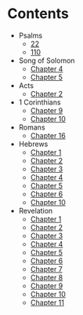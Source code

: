 # Contents

* Psalms
  - [22](Psalms/022.md)
  - [110](Psalms/110.md)
* Song of Solomon
  - [Chapter 4][sng04]
  - [Chapter 5][sng05]
* Acts
  - [Chapter 2][act02]
* 1 Corinthians
  - [Chapter  9][1co09]
  - [Chapter 10][1co10]
* Romans
  - [Chapter 16][rom16]
* Hebrews
  - [Chapter  1][heb01]
  - [Chapter  2][heb02]
  - [Chapter  3][heb03]
  - [Chapter  4][heb04]
  - [Chapter  5][heb05]
  - [Chapter  6][heb06]
  - [Chapter 10][heb10]
* Revelation
  - [Chapter  1][rev01]
  - [Chapter  2][rev02]
  - [Chapter  3][rev03]
  - [Chapter  4][rev04]
  - [Chapter  5][rev05]
  - [Chapter  6][rev06]
  - [Chapter  7][rev07]
  - [Chapter  8][rev08]
  - [Chapter  9][rev09]
  - [Chapter 10][rev10]
  - [Chapter 11][rev11]



[gen01]: Genesis/01.md "Genesis Chapter 1"
[gen02]: Genesis/02.md "Genesis Chapter 2"
[gen03]: Genesis/03.md "Genesis Chapter 3"
[gen04]: Genesis/04.md "Genesis Chapter 4"
[gen05]: Genesis/05.md "Genesis Chapter 5"
[gen06]: Genesis/06.md "Genesis Chapter 6"
[gen07]: Genesis/07.md "Genesis Chapter 7"
[gen08]: Genesis/08.md "Genesis Chapter 8"
[gen09]: Genesis/09.md "Genesis Chapter 9"
[gen10]: Genesis/10.md "Genesis Chapter 10"
[gen11]: Genesis/11.md "Genesis Chapter 11"
[gen12]: Genesis/12.md "Genesis Chapter 12"
[gen13]: Genesis/13.md "Genesis Chapter 13"
[gen14]: Genesis/14.md "Genesis Chapter 14"
[gen15]: Genesis/15.md "Genesis Chapter 15"
[gen16]: Genesis/16.md "Genesis Chapter 16"
[gen17]: Genesis/17.md "Genesis Chapter 17"
[gen18]: Genesis/18.md "Genesis Chapter 18"
[gen19]: Genesis/19.md "Genesis Chapter 19"
[gen20]: Genesis/20.md "Genesis Chapter 20"
[gen21]: Genesis/21.md "Genesis Chapter 21"
[gen22]: Genesis/22.md "Genesis Chapter 22"
[gen23]: Genesis/23.md "Genesis Chapter 23"
[gen24]: Genesis/24.md "Genesis Chapter 24"
[gen25]: Genesis/25.md "Genesis Chapter 25"
[gen26]: Genesis/26.md "Genesis Chapter 26"
[gen27]: Genesis/27.md "Genesis Chapter 27"
[gen28]: Genesis/28.md "Genesis Chapter 28"
[gen29]: Genesis/29.md "Genesis Chapter 29"
[gen30]: Genesis/30.md "Genesis Chapter 30"
[gen31]: Genesis/31.md "Genesis Chapter 31"
[gen32]: Genesis/32.md "Genesis Chapter 32"
[gen33]: Genesis/33.md "Genesis Chapter 33"
[gen34]: Genesis/34.md "Genesis Chapter 34"
[gen35]: Genesis/35.md "Genesis Chapter 35"
[gen36]: Genesis/36.md "Genesis Chapter 36"
[gen37]: Genesis/37.md "Genesis Chapter 37"
[gen38]: Genesis/38.md "Genesis Chapter 38"
[gen39]: Genesis/39.md "Genesis Chapter 39"
[gen40]: Genesis/40.md "Genesis Chapter 40"
[gen41]: Genesis/41.md "Genesis Chapter 41"
[gen42]: Genesis/42.md "Genesis Chapter 42"
[gen43]: Genesis/43.md "Genesis Chapter 43"
[gen44]: Genesis/44.md "Genesis Chapter 44"
[gen45]: Genesis/45.md "Genesis Chapter 45"
[gen46]: Genesis/46.md "Genesis Chapter 46"
[gen47]: Genesis/47.md "Genesis Chapter 47"
[gen48]: Genesis/48.md "Genesis Chapter 48"
[gen49]: Genesis/49.md "Genesis Chapter 49"
[gen50]: Genesis/50.md "Genesis Chapter 50"

[exo01]: Exodus/01.md "Exodus Chapter 1"
[exo02]: Exodus/02.md "Exodus Chapter 2"
[exo03]: Exodus/03.md "Exodus Chapter 3"
[exo04]: Exodus/04.md "Exodus Chapter 4"
[exo05]: Exodus/05.md "Exodus Chapter 5"
[exo06]: Exodus/06.md "Exodus Chapter 6"
[exo07]: Exodus/07.md "Exodus Chapter 7"
[exo08]: Exodus/08.md "Exodus Chapter 8"
[exo09]: Exodus/09.md "Exodus Chapter 9"
[exo10]: Exodus/10.md "Exodus Chapter 10"
[exo11]: Exodus/11.md "Exodus Chapter 11"
[exo12]: Exodus/12.md "Exodus Chapter 12"
[exo13]: Exodus/13.md "Exodus Chapter 13"
[exo14]: Exodus/14.md "Exodus Chapter 14"
[exo15]: Exodus/15.md "Exodus Chapter 15"
[exo16]: Exodus/16.md "Exodus Chapter 16"
[exo17]: Exodus/17.md "Exodus Chapter 17"
[exo18]: Exodus/18.md "Exodus Chapter 18"
[exo19]: Exodus/19.md "Exodus Chapter 19"
[exo20]: Exodus/20.md "Exodus Chapter 20"
[exo21]: Exodus/21.md "Exodus Chapter 21"
[exo22]: Exodus/22.md "Exodus Chapter 22"
[exo23]: Exodus/23.md "Exodus Chapter 23"
[exo24]: Exodus/24.md "Exodus Chapter 24"
[exo25]: Exodus/25.md "Exodus Chapter 25"
[exo26]: Exodus/26.md "Exodus Chapter 26"
[exo27]: Exodus/27.md "Exodus Chapter 27"
[exo28]: Exodus/28.md "Exodus Chapter 28"
[exo29]: Exodus/29.md "Exodus Chapter 29"
[exo30]: Exodus/30.md "Exodus Chapter 30"
[exo31]: Exodus/31.md "Exodus Chapter 31"
[exo32]: Exodus/32.md "Exodus Chapter 32"
[exo33]: Exodus/33.md "Exodus Chapter 33"
[exo34]: Exodus/34.md "Exodus Chapter 34"
[exo35]: Exodus/35.md "Exodus Chapter 35"
[exo36]: Exodus/36.md "Exodus Chapter 36"
[exo37]: Exodus/37.md "Exodus Chapter 37"
[exo38]: Exodus/38.md "Exodus Chapter 38"
[exo39]: Exodus/39.md "Exodus Chapter 39"
[exo40]: Exodus/40.md "Exodus Chapter 40"

[lev01]: Leviticus/01.md "Leviticus Chapter 1"
[lev02]: Leviticus/02.md "Leviticus Chapter 2"
[lev03]: Leviticus/03.md "Leviticus Chapter 3"
[lev04]: Leviticus/04.md "Leviticus Chapter 4"
[lev05]: Leviticus/05.md "Leviticus Chapter 5"
[lev06]: Leviticus/06.md "Leviticus Chapter 6"
[lev07]: Leviticus/07.md "Leviticus Chapter 7"
[lev08]: Leviticus/08.md "Leviticus Chapter 8"
[lev09]: Leviticus/09.md "Leviticus Chapter 9"
[lev10]: Leviticus/10.md "Leviticus Chapter 10"
[lev11]: Leviticus/11.md "Leviticus Chapter 11"
[lev12]: Leviticus/12.md "Leviticus Chapter 12"
[lev13]: Leviticus/13.md "Leviticus Chapter 13"
[lev14]: Leviticus/14.md "Leviticus Chapter 14"
[lev15]: Leviticus/15.md "Leviticus Chapter 15"
[lev16]: Leviticus/16.md "Leviticus Chapter 16"
[lev17]: Leviticus/17.md "Leviticus Chapter 17"
[lev18]: Leviticus/18.md "Leviticus Chapter 18"
[lev19]: Leviticus/19.md "Leviticus Chapter 19"
[lev20]: Leviticus/20.md "Leviticus Chapter 20"
[lev21]: Leviticus/21.md "Leviticus Chapter 21"
[lev22]: Leviticus/22.md "Leviticus Chapter 22"
[lev23]: Leviticus/23.md "Leviticus Chapter 23"
[lev24]: Leviticus/24.md "Leviticus Chapter 24"
[lev25]: Leviticus/25.md "Leviticus Chapter 25"
[lev26]: Leviticus/26.md "Leviticus Chapter 26"
[lev27]: Leviticus/27.md "Leviticus Chapter 27"

[num01]: Numbers/01.md "Numbers Chapter 1"
[num02]: Numbers/02.md "Numbers Chapter 2"
[num03]: Numbers/03.md "Numbers Chapter 3"
[num04]: Numbers/04.md "Numbers Chapter 4"
[num05]: Numbers/05.md "Numbers Chapter 5"
[num06]: Numbers/06.md "Numbers Chapter 6"
[num07]: Numbers/07.md "Numbers Chapter 7"
[num08]: Numbers/08.md "Numbers Chapter 8"
[num09]: Numbers/09.md "Numbers Chapter 9"
[num10]: Numbers/10.md "Numbers Chapter 10"
[num11]: Numbers/11.md "Numbers Chapter 11"
[num12]: Numbers/12.md "Numbers Chapter 12"
[num13]: Numbers/13.md "Numbers Chapter 13"
[num14]: Numbers/14.md "Numbers Chapter 14"
[num15]: Numbers/15.md "Numbers Chapter 15"
[num16]: Numbers/16.md "Numbers Chapter 16"
[num17]: Numbers/17.md "Numbers Chapter 17"
[num18]: Numbers/18.md "Numbers Chapter 18"
[num19]: Numbers/19.md "Numbers Chapter 19"
[num20]: Numbers/20.md "Numbers Chapter 20"
[num21]: Numbers/21.md "Numbers Chapter 21"
[num22]: Numbers/22.md "Numbers Chapter 22"
[num23]: Numbers/23.md "Numbers Chapter 23"
[num24]: Numbers/24.md "Numbers Chapter 24"
[num25]: Numbers/25.md "Numbers Chapter 25"
[num26]: Numbers/26.md "Numbers Chapter 26"
[num27]: Numbers/27.md "Numbers Chapter 27"
[num28]: Numbers/28.md "Numbers Chapter 28"
[num29]: Numbers/29.md "Numbers Chapter 29"
[num30]: Numbers/30.md "Numbers Chapter 30"
[num31]: Numbers/31.md "Numbers Chapter 31"
[num32]: Numbers/32.md "Numbers Chapter 32"
[num33]: Numbers/33.md "Numbers Chapter 33"
[num34]: Numbers/34.md "Numbers Chapter 34"
[num35]: Numbers/35.md "Numbers Chapter 35"
[num36]: Numbers/36.md "Numbers Chapter 36"

[deu01]: Deuteronomy/01.md "Deuteronomy Chapter 1"
[deu02]: Deuteronomy/02.md "Deuteronomy Chapter 2"
[deu03]: Deuteronomy/03.md "Deuteronomy Chapter 3"
[deu04]: Deuteronomy/04.md "Deuteronomy Chapter 4"
[deu05]: Deuteronomy/05.md "Deuteronomy Chapter 5"
[deu06]: Deuteronomy/06.md "Deuteronomy Chapter 6"
[deu07]: Deuteronomy/07.md "Deuteronomy Chapter 7"
[deu08]: Deuteronomy/08.md "Deuteronomy Chapter 8"
[deu09]: Deuteronomy/09.md "Deuteronomy Chapter 9"
[deu10]: Deuteronomy/10.md "Deuteronomy Chapter 10"
[deu11]: Deuteronomy/11.md "Deuteronomy Chapter 11"
[deu12]: Deuteronomy/12.md "Deuteronomy Chapter 12"
[deu13]: Deuteronomy/13.md "Deuteronomy Chapter 13"
[deu14]: Deuteronomy/14.md "Deuteronomy Chapter 14"
[deu15]: Deuteronomy/15.md "Deuteronomy Chapter 15"
[deu16]: Deuteronomy/16.md "Deuteronomy Chapter 16"
[deu17]: Deuteronomy/17.md "Deuteronomy Chapter 17"
[deu18]: Deuteronomy/18.md "Deuteronomy Chapter 18"
[deu19]: Deuteronomy/19.md "Deuteronomy Chapter 19"
[deu20]: Deuteronomy/20.md "Deuteronomy Chapter 20"
[deu21]: Deuteronomy/21.md "Deuteronomy Chapter 21"
[deu22]: Deuteronomy/22.md "Deuteronomy Chapter 22"
[deu23]: Deuteronomy/23.md "Deuteronomy Chapter 23"
[deu24]: Deuteronomy/24.md "Deuteronomy Chapter 24"
[deu25]: Deuteronomy/25.md "Deuteronomy Chapter 25"
[deu26]: Deuteronomy/26.md "Deuteronomy Chapter 26"
[deu27]: Deuteronomy/27.md "Deuteronomy Chapter 27"
[deu28]: Deuteronomy/28.md "Deuteronomy Chapter 28"
[deu29]: Deuteronomy/29.md "Deuteronomy Chapter 29"
[deu30]: Deuteronomy/30.md "Deuteronomy Chapter 30"
[deu31]: Deuteronomy/31.md "Deuteronomy Chapter 31"
[deu32]: Deuteronomy/32.md "Deuteronomy Chapter 32"
[deu33]: Deuteronomy/33.md "Deuteronomy Chapter 33"
[deu34]: Deuteronomy/34.md "Deuteronomy Chapter 34"

[jos01]: Joshua/01.md "Joshua Chapter 1"
[jos02]: Joshua/02.md "Joshua Chapter 2"
[jos03]: Joshua/03.md "Joshua Chapter 3"
[jos04]: Joshua/04.md "Joshua Chapter 4"
[jos05]: Joshua/05.md "Joshua Chapter 5"
[jos06]: Joshua/06.md "Joshua Chapter 6"
[jos07]: Joshua/07.md "Joshua Chapter 7"
[jos08]: Joshua/08.md "Joshua Chapter 8"
[jos09]: Joshua/09.md "Joshua Chapter 9"
[jos10]: Joshua/10.md "Joshua Chapter 10"
[jos11]: Joshua/11.md "Joshua Chapter 11"
[jos12]: Joshua/12.md "Joshua Chapter 12"
[jos13]: Joshua/13.md "Joshua Chapter 13"
[jos14]: Joshua/14.md "Joshua Chapter 14"
[jos15]: Joshua/15.md "Joshua Chapter 15"
[jos16]: Joshua/16.md "Joshua Chapter 16"
[jos17]: Joshua/17.md "Joshua Chapter 17"
[jos18]: Joshua/18.md "Joshua Chapter 18"
[jos19]: Joshua/19.md "Joshua Chapter 19"
[jos20]: Joshua/20.md "Joshua Chapter 20"
[jos21]: Joshua/21.md "Joshua Chapter 21"
[jos22]: Joshua/22.md "Joshua Chapter 22"
[jos23]: Joshua/23.md "Joshua Chapter 23"
[jos24]: Joshua/24.md "Joshua Chapter 24"

[jdg01]: Judges/01.md "Judges Chapter 1"
[jdg02]: Judges/02.md "Judges Chapter 2"
[jdg03]: Judges/03.md "Judges Chapter 3"
[jdg04]: Judges/04.md "Judges Chapter 4"
[jdg05]: Judges/05.md "Judges Chapter 5"
[jdg06]: Judges/06.md "Judges Chapter 6"
[jdg07]: Judges/07.md "Judges Chapter 7"
[jdg08]: Judges/08.md "Judges Chapter 8"
[jdg09]: Judges/09.md "Judges Chapter 9"
[jdg10]: Judges/10.md "Judges Chapter 10"
[jdg11]: Judges/11.md "Judges Chapter 11"
[jdg12]: Judges/12.md "Judges Chapter 12"
[jdg13]: Judges/13.md "Judges Chapter 13"
[jdg14]: Judges/14.md "Judges Chapter 14"
[jdg15]: Judges/15.md "Judges Chapter 15"
[jdg16]: Judges/16.md "Judges Chapter 16"
[jdg17]: Judges/17.md "Judges Chapter 17"
[jdg18]: Judges/18.md "Judges Chapter 18"
[jdg19]: Judges/19.md "Judges Chapter 19"
[jdg20]: Judges/20.md "Judges Chapter 20"
[jdg21]: Judges/21.md "Judges Chapter 21"

[rth01]: Ruth/01.md "Ruth Chapter 1"
[rth02]: Ruth/02.md "Ruth Chapter 2"
[rth03]: Ruth/03.md "Ruth Chapter 3"
[rth04]: Ruth/04.md "Ruth Chapter 4"

[1sa01]: 1_Samuel/01.md "1 Samuel Chapter 1"
[1sa02]: 1_Samuel/02.md "1 Samuel Chapter 2"
[1sa03]: 1_Samuel/03.md "1 Samuel Chapter 3"
[1sa04]: 1_Samuel/04.md "1 Samuel Chapter 4"
[1sa05]: 1_Samuel/05.md "1 Samuel Chapter 5"
[1sa06]: 1_Samuel/06.md "1 Samuel Chapter 6"
[1sa07]: 1_Samuel/07.md "1 Samuel Chapter 7"
[1sa08]: 1_Samuel/08.md "1 Samuel Chapter 8"
[1sa09]: 1_Samuel/09.md "1 Samuel Chapter 9"
[1sa10]: 1_Samuel/10.md "1 Samuel Chapter 10"
[1sa11]: 1_Samuel/11.md "1 Samuel Chapter 11"
[1sa12]: 1_Samuel/12.md "1 Samuel Chapter 12"
[1sa13]: 1_Samuel/13.md "1 Samuel Chapter 13"
[1sa14]: 1_Samuel/14.md "1 Samuel Chapter 14"
[1sa15]: 1_Samuel/15.md "1 Samuel Chapter 15"
[1sa16]: 1_Samuel/16.md "1 Samuel Chapter 16"
[1sa17]: 1_Samuel/17.md "1 Samuel Chapter 17"
[1sa18]: 1_Samuel/18.md "1 Samuel Chapter 18"
[1sa19]: 1_Samuel/19.md "1 Samuel Chapter 19"
[1sa20]: 1_Samuel/20.md "1 Samuel Chapter 20"
[1sa21]: 1_Samuel/21.md "1 Samuel Chapter 21"
[1sa22]: 1_Samuel/22.md "1 Samuel Chapter 22"
[1sa23]: 1_Samuel/23.md "1 Samuel Chapter 23"
[1sa24]: 1_Samuel/24.md "1 Samuel Chapter 24"
[1sa25]: 1_Samuel/25.md "1 Samuel Chapter 25"
[1sa26]: 1_Samuel/26.md "1 Samuel Chapter 26"
[1sa27]: 1_Samuel/27.md "1 Samuel Chapter 27"
[1sa28]: 1_Samuel/28.md "1 Samuel Chapter 28"
[1sa29]: 1_Samuel/29.md "1 Samuel Chapter 29"
[1sa30]: 1_Samuel/30.md "1 Samuel Chapter 30"
[1sa31]: 1_Samuel/31.md "1 Samuel Chapter 31"

[2sa01]: 2_Samuel/01.md "2 Samuel Chapter 1"
[2sa02]: 2_Samuel/02.md "2 Samuel Chapter 2"
[2sa03]: 2_Samuel/03.md "2 Samuel Chapter 3"
[2sa04]: 2_Samuel/04.md "2 Samuel Chapter 4"
[2sa05]: 2_Samuel/05.md "2 Samuel Chapter 5"
[2sa06]: 2_Samuel/06.md "2 Samuel Chapter 6"
[2sa07]: 2_Samuel/07.md "2 Samuel Chapter 7"
[2sa08]: 2_Samuel/08.md "2 Samuel Chapter 8"
[2sa09]: 2_Samuel/09.md "2 Samuel Chapter 9"
[2sa10]: 2_Samuel/10.md "2 Samuel Chapter 10"
[2sa11]: 2_Samuel/11.md "2 Samuel Chapter 11"
[2sa12]: 2_Samuel/12.md "2 Samuel Chapter 12"
[2sa13]: 2_Samuel/13.md "2 Samuel Chapter 13"
[2sa14]: 2_Samuel/14.md "2 Samuel Chapter 14"
[2sa15]: 2_Samuel/15.md "2 Samuel Chapter 15"
[2sa16]: 2_Samuel/16.md "2 Samuel Chapter 16"
[2sa17]: 2_Samuel/17.md "2 Samuel Chapter 17"
[2sa18]: 2_Samuel/18.md "2 Samuel Chapter 18"
[2sa19]: 2_Samuel/19.md "2 Samuel Chapter 19"
[2sa20]: 2_Samuel/20.md "2 Samuel Chapter 20"
[2sa21]: 2_Samuel/21.md "2 Samuel Chapter 21"
[2sa22]: 2_Samuel/22.md "2 Samuel Chapter 22"
[2sa23]: 2_Samuel/23.md "2 Samuel Chapter 23"
[2sa24]: 2_Samuel/24.md "2 Samuel Chapter 24"

[1ki01]: 1_Kings/01.md "1 Kings Chapter 1"
[1ki02]: 1_Kings/02.md "1 Kings Chapter 2"
[1ki03]: 1_Kings/03.md "1 Kings Chapter 3"
[1ki04]: 1_Kings/04.md "1 Kings Chapter 4"
[1ki05]: 1_Kings/05.md "1 Kings Chapter 5"
[1ki06]: 1_Kings/06.md "1 Kings Chapter 6"
[1ki07]: 1_Kings/07.md "1 Kings Chapter 7"
[1ki08]: 1_Kings/08.md "1 Kings Chapter 8"
[1ki09]: 1_Kings/09.md "1 Kings Chapter 9"
[1ki10]: 1_Kings/10.md "1 Kings Chapter 10"
[1ki11]: 1_Kings/11.md "1 Kings Chapter 11"
[1ki12]: 1_Kings/12.md "1 Kings Chapter 12"
[1ki13]: 1_Kings/13.md "1 Kings Chapter 13"
[1ki14]: 1_Kings/14.md "1 Kings Chapter 14"
[1ki15]: 1_Kings/15.md "1 Kings Chapter 15"
[1ki16]: 1_Kings/16.md "1 Kings Chapter 16"
[1ki17]: 1_Kings/17.md "1 Kings Chapter 17"
[1ki18]: 1_Kings/18.md "1 Kings Chapter 18"
[1ki19]: 1_Kings/19.md "1 Kings Chapter 19"
[1ki20]: 1_Kings/20.md "1 Kings Chapter 20"
[1ki21]: 1_Kings/21.md "1 Kings Chapter 21"
[1ki22]: 1_Kings/22.md "1 Kings Chapter 22"

[2ki01]: 2_Kings/01.md "2 Kings Chapter 1"
[2ki02]: 2_Kings/02.md "2 Kings Chapter 2"
[2ki03]: 2_Kings/03.md "2 Kings Chapter 3"
[2ki04]: 2_Kings/04.md "2 Kings Chapter 4"
[2ki05]: 2_Kings/05.md "2 Kings Chapter 5"
[2ki06]: 2_Kings/06.md "2 Kings Chapter 6"
[2ki07]: 2_Kings/07.md "2 Kings Chapter 7"
[2ki08]: 2_Kings/08.md "2 Kings Chapter 8"
[2ki09]: 2_Kings/09.md "2 Kings Chapter 9"
[2ki10]: 2_Kings/10.md "2 Kings Chapter 10"
[2ki11]: 2_Kings/11.md "2 Kings Chapter 11"
[2ki12]: 2_Kings/12.md "2 Kings Chapter 12"
[2ki13]: 2_Kings/13.md "2 Kings Chapter 13"
[2ki14]: 2_Kings/14.md "2 Kings Chapter 14"
[2ki15]: 2_Kings/15.md "2 Kings Chapter 15"
[2ki16]: 2_Kings/16.md "2 Kings Chapter 16"
[2ki17]: 2_Kings/17.md "2 Kings Chapter 17"
[2ki18]: 2_Kings/18.md "2 Kings Chapter 18"
[2ki19]: 2_Kings/19.md "2 Kings Chapter 19"
[2ki20]: 2_Kings/20.md "2 Kings Chapter 20"
[2ki21]: 2_Kings/21.md "2 Kings Chapter 21"
[2ki22]: 2_Kings/22.md "2 Kings Chapter 22"
[2ki23]: 2_Kings/23.md "2 Kings Chapter 23"
[2ki24]: 2_Kings/24.md "2 Kings Chapter 24"
[2ki25]: 2_Kings/25.md "2 Kings Chapter 25"

[1ch01]: 1_Chronicles/01.md "1 Chronicles Chapter 1"
[1ch02]: 1_Chronicles/02.md "1 Chronicles Chapter 2"
[1ch03]: 1_Chronicles/03.md "1 Chronicles Chapter 3"
[1ch04]: 1_Chronicles/04.md "1 Chronicles Chapter 4"
[1ch05]: 1_Chronicles/05.md "1 Chronicles Chapter 5"
[1ch06]: 1_Chronicles/06.md "1 Chronicles Chapter 6"
[1ch07]: 1_Chronicles/07.md "1 Chronicles Chapter 7"
[1ch08]: 1_Chronicles/08.md "1 Chronicles Chapter 8"
[1ch09]: 1_Chronicles/09.md "1 Chronicles Chapter 9"
[1ch10]: 1_Chronicles/10.md "1 Chronicles Chapter 10"
[1ch11]: 1_Chronicles/11.md "1 Chronicles Chapter 11"
[1ch12]: 1_Chronicles/12.md "1 Chronicles Chapter 12"
[1ch13]: 1_Chronicles/13.md "1 Chronicles Chapter 13"
[1ch14]: 1_Chronicles/14.md "1 Chronicles Chapter 14"
[1ch15]: 1_Chronicles/15.md "1 Chronicles Chapter 15"
[1ch16]: 1_Chronicles/16.md "1 Chronicles Chapter 16"
[1ch17]: 1_Chronicles/17.md "1 Chronicles Chapter 17"
[1ch18]: 1_Chronicles/18.md "1 Chronicles Chapter 18"
[1ch19]: 1_Chronicles/19.md "1 Chronicles Chapter 19"
[1ch20]: 1_Chronicles/20.md "1 Chronicles Chapter 20"
[1ch21]: 1_Chronicles/21.md "1 Chronicles Chapter 21"
[1ch22]: 1_Chronicles/22.md "1 Chronicles Chapter 22"
[1ch23]: 1_Chronicles/23.md "1 Chronicles Chapter 23"
[1ch24]: 1_Chronicles/24.md "1 Chronicles Chapter 24"
[1ch25]: 1_Chronicles/25.md "1 Chronicles Chapter 25"
[1ch26]: 1_Chronicles/26.md "1 Chronicles Chapter 26"
[1ch27]: 1_Chronicles/27.md "1 Chronicles Chapter 27"
[1ch28]: 1_Chronicles/28.md "1 Chronicles Chapter 28"
[1ch29]: 1_Chronicles/29.md "1 Chronicles Chapter 29"

[2ch01]: 2_Chronicles/01.md "2 Chronicles Chapter 1"
[2ch02]: 2_Chronicles/02.md "2 Chronicles Chapter 2"
[2ch03]: 2_Chronicles/03.md "2 Chronicles Chapter 3"
[2ch04]: 2_Chronicles/04.md "2 Chronicles Chapter 4"
[2ch05]: 2_Chronicles/05.md "2 Chronicles Chapter 5"
[2ch06]: 2_Chronicles/06.md "2 Chronicles Chapter 6"
[2ch07]: 2_Chronicles/07.md "2 Chronicles Chapter 7"
[2ch08]: 2_Chronicles/08.md "2 Chronicles Chapter 8"
[2ch09]: 2_Chronicles/09.md "2 Chronicles Chapter 9"
[2ch10]: 2_Chronicles/10.md "2 Chronicles Chapter 10"
[2ch11]: 2_Chronicles/11.md "2 Chronicles Chapter 11"
[2ch12]: 2_Chronicles/12.md "2 Chronicles Chapter 12"
[2ch13]: 2_Chronicles/13.md "2 Chronicles Chapter 13"
[2ch14]: 2_Chronicles/14.md "2 Chronicles Chapter 14"
[2ch15]: 2_Chronicles/15.md "2 Chronicles Chapter 15"
[2ch16]: 2_Chronicles/16.md "2 Chronicles Chapter 16"
[2ch17]: 2_Chronicles/17.md "2 Chronicles Chapter 17"
[2ch18]: 2_Chronicles/18.md "2 Chronicles Chapter 18"
[2ch19]: 2_Chronicles/19.md "2 Chronicles Chapter 19"
[2ch20]: 2_Chronicles/20.md "2 Chronicles Chapter 20"
[2ch21]: 2_Chronicles/21.md "2 Chronicles Chapter 21"
[2ch22]: 2_Chronicles/22.md "2 Chronicles Chapter 22"
[2ch23]: 2_Chronicles/23.md "2 Chronicles Chapter 23"
[2ch24]: 2_Chronicles/24.md "2 Chronicles Chapter 24"
[2ch25]: 2_Chronicles/25.md "2 Chronicles Chapter 25"
[2ch26]: 2_Chronicles/26.md "2 Chronicles Chapter 26"
[2ch27]: 2_Chronicles/27.md "2 Chronicles Chapter 27"
[2ch28]: 2_Chronicles/28.md "2 Chronicles Chapter 28"
[2ch29]: 2_Chronicles/29.md "2 Chronicles Chapter 29"
[2ch30]: 2_Chronicles/30.md "2 Chronicles Chapter 30"
[2ch31]: 2_Chronicles/31.md "2 Chronicles Chapter 31"
[2ch32]: 2_Chronicles/32.md "2 Chronicles Chapter 32"
[2ch33]: 2_Chronicles/33.md "2 Chronicles Chapter 33"
[2ch34]: 2_Chronicles/34.md "2 Chronicles Chapter 34"
[2ch35]: 2_Chronicles/35.md "2 Chronicles Chapter 35"
[2ch36]: 2_Chronicles/36.md "2 Chronicles Chapter 36"

[ezr01]: Ezra/01.md "Ezra Chapter 1"
[ezr02]: Ezra/02.md "Ezra Chapter 2"
[ezr03]: Ezra/03.md "Ezra Chapter 3"
[ezr04]: Ezra/04.md "Ezra Chapter 4"
[ezr05]: Ezra/05.md "Ezra Chapter 5"
[ezr06]: Ezra/06.md "Ezra Chapter 6"
[ezr07]: Ezra/07.md "Ezra Chapter 7"
[ezr08]: Ezra/08.md "Ezra Chapter 8"
[ezr09]: Ezra/09.md "Ezra Chapter 9"
[ezr10]: Ezra/10.md "Ezra Chapter 10"

[neh01]: Nehemiah/01.md "Nehemiah Chapter 1"
[neh02]: Nehemiah/02.md "Nehemiah Chapter 2"
[neh03]: Nehemiah/03.md "Nehemiah Chapter 3"
[neh04]: Nehemiah/04.md "Nehemiah Chapter 4"
[neh05]: Nehemiah/05.md "Nehemiah Chapter 5"
[neh06]: Nehemiah/06.md "Nehemiah Chapter 6"
[neh07]: Nehemiah/07.md "Nehemiah Chapter 7"
[neh08]: Nehemiah/08.md "Nehemiah Chapter 8"
[neh09]: Nehemiah/09.md "Nehemiah Chapter 9"
[neh10]: Nehemiah/10.md "Nehemiah Chapter 10"
[neh11]: Nehemiah/11.md "Nehemiah Chapter 11"
[neh12]: Nehemiah/12.md "Nehemiah Chapter 12"
[neh13]: Nehemiah/13.md "Nehemiah Chapter 13"

[Est01]: Esther/01.md "Esther Chapter 1"
[Est02]: Esther/02.md "Esther Chapter 2"
[Est03]: Esther/03.md "Esther Chapter 3"
[Est04]: Esther/04.md "Esther Chapter 4"
[Est05]: Esther/05.md "Esther Chapter 5"
[Est06]: Esther/06.md "Esther Chapter 6"
[Est07]: Esther/07.md "Esther Chapter 7"
[Est08]: Esther/08.md "Esther Chapter 8"
[Est09]: Esther/09.md "Esther Chapter 9"
[Est10]: Esther/10.md "Esther Chapter 10"

[job01]: Job/01.md "Job Chapter 1"
[job02]: Job/02.md "Job Chapter 2"
[job03]: Job/03.md "Job Chapter 3"
[job04]: Job/04.md "Job Chapter 4"
[job05]: Job/05.md "Job Chapter 5"
[job06]: Job/06.md "Job Chapter 6"
[job07]: Job/07.md "Job Chapter 7"
[job08]: Job/08.md "Job Chapter 8"
[job09]: Job/09.md "Job Chapter 9"
[job10]: Job/10.md "Job Chapter 10"
[job11]: Job/11.md "Job Chapter 11"
[job12]: Job/12.md "Job Chapter 12"
[job13]: Job/13.md "Job Chapter 13"
[job14]: Job/14.md "Job Chapter 14"
[job15]: Job/15.md "Job Chapter 15"
[job16]: Job/16.md "Job Chapter 16"
[job17]: Job/17.md "Job Chapter 17"
[job18]: Job/18.md "Job Chapter 18"
[job19]: Job/19.md "Job Chapter 19"
[job20]: Job/20.md "Job Chapter 20"
[job21]: Job/21.md "Job Chapter 21"
[job22]: Job/22.md "Job Chapter 22"
[job23]: Job/23.md "Job Chapter 23"
[job24]: Job/24.md "Job Chapter 24"
[job25]: Job/25.md "Job Chapter 25"
[job26]: Job/26.md "Job Chapter 26"
[job27]: Job/27.md "Job Chapter 27"
[job28]: Job/28.md "Job Chapter 28"
[job29]: Job/29.md "Job Chapter 29"
[job30]: Job/30.md "Job Chapter 30"
[job31]: Job/31.md "Job Chapter 31"
[job32]: Job/32.md "Job Chapter 32"
[job33]: Job/33.md "Job Chapter 33"
[job34]: Job/34.md "Job Chapter 34"
[job35]: Job/35.md "Job Chapter 35"
[job36]: Job/36.md "Job Chapter 36"
[job37]: Job/37.md "Job Chapter 37"
[job38]: Job/38.md "Job Chapter 38"
[job39]: Job/39.md "Job Chapter 39"
[job40]: Job/40.md "Job Chapter 40"
[job41]: Job/41.md "Job Chapter 41"
[job42]: Job/42.md "Job Chapter 42"

[psa001]: Psalms/001.md "Psalm 1"
[psa002]: Psalms/002.md "Psalm 2"
[psa003]: Psalms/003.md "Psalm 3"
[psa004]: Psalms/004.md "Psalm 4"
[psa005]: Psalms/005.md "Psalm 5"
[psa006]: Psalms/006.md "Psalm 6"
[psa007]: Psalms/007.md "Psalm 7"
[psa008]: Psalms/008.md "Psalm 8"
[psa009]: Psalms/009.md "Psalm 9"
[psa010]: Psalms/010.md "Psalm 10"
[psa011]: Psalms/011.md "Psalm 11"
[psa012]: Psalms/012.md "Psalm 12"
[psa013]: Psalms/013.md "Psalm 13"
[psa014]: Psalms/014.md "Psalm 14"
[psa015]: Psalms/015.md "Psalm 15"
[psa016]: Psalms/016.md "Psalm 16"
[psa017]: Psalms/017.md "Psalm 17"
[psa018]: Psalms/018.md "Psalm 18"
[psa019]: Psalms/019.md "Psalm 19"
[psa020]: Psalms/020.md "Psalm 20"
[psa021]: Psalms/021.md "Psalm 21"
[psa022]: Psalms/022.md "Psalm 22"
[psa023]: Psalms/023.md "Psalm 23"
[psa024]: Psalms/024.md "Psalm 24"
[psa025]: Psalms/025.md "Psalm 25"
[psa026]: Psalms/026.md "Psalm 26"
[psa027]: Psalms/027.md "Psalm 27"
[psa028]: Psalms/028.md "Psalm 28"
[psa029]: Psalms/029.md "Psalm 29"
[psa030]: Psalms/030.md "Psalm 30"
[psa031]: Psalms/031.md "Psalm 31"
[psa032]: Psalms/032.md "Psalm 32"
[psa033]: Psalms/033.md "Psalm 33"
[psa034]: Psalms/034.md "Psalm 34"
[psa035]: Psalms/035.md "Psalm 35"
[psa036]: Psalms/036.md "Psalm 36"
[psa037]: Psalms/037.md "Psalm 37"
[psa038]: Psalms/038.md "Psalm 38"
[psa039]: Psalms/039.md "Psalm 39"
[psa040]: Psalms/040.md "Psalm 40"
[psa041]: Psalms/041.md "Psalm 41"
[psa042]: Psalms/042.md "Psalm 42"
[psa043]: Psalms/043.md "Psalm 43"
[psa044]: Psalms/044.md "Psalm 44"
[psa045]: Psalms/045.md "Psalm 45"
[psa046]: Psalms/046.md "Psalm 46"
[psa047]: Psalms/047.md "Psalm 47"
[psa048]: Psalms/048.md "Psalm 48"
[psa049]: Psalms/049.md "Psalm 49"
[psa050]: Psalms/050.md "Psalm 50"
[psa051]: Psalms/051.md "Psalm 51"
[psa052]: Psalms/052.md "Psalm 52"
[psa053]: Psalms/053.md "Psalm 53"
[psa054]: Psalms/054.md "Psalm 54"
[psa055]: Psalms/055.md "Psalm 55"
[psa056]: Psalms/056.md "Psalm 56"
[psa057]: Psalms/057.md "Psalm 57"
[psa058]: Psalms/058.md "Psalm 58"
[psa059]: Psalms/059.md "Psalm 59"
[psa060]: Psalms/060.md "Psalm 60"
[psa061]: Psalms/061.md "Psalm 61"
[psa062]: Psalms/062.md "Psalm 62"
[psa063]: Psalms/063.md "Psalm 63"
[psa064]: Psalms/064.md "Psalm 64"
[psa065]: Psalms/065.md "Psalm 65"
[psa066]: Psalms/066.md "Psalm 66"
[psa067]: Psalms/067.md "Psalm 67"
[psa068]: Psalms/068.md "Psalm 68"
[psa069]: Psalms/069.md "Psalm 69"
[psa070]: Psalms/070.md "Psalm 70"
[psa071]: Psalms/071.md "Psalm 71"
[psa072]: Psalms/072.md "Psalm 72"
[psa073]: Psalms/073.md "Psalm 73"
[psa074]: Psalms/074.md "Psalm 74"
[psa075]: Psalms/075.md "Psalm 75"
[psa076]: Psalms/076.md "Psalm 76"
[psa077]: Psalms/077.md "Psalm 77"
[psa078]: Psalms/078.md "Psalm 78"
[psa079]: Psalms/079.md "Psalm 79"
[psa080]: Psalms/080.md "Psalm 80"
[psa081]: Psalms/081.md "Psalm 81"
[psa082]: Psalms/082.md "Psalm 82"
[psa083]: Psalms/083.md "Psalm 83"
[psa084]: Psalms/084.md "Psalm 84"
[psa085]: Psalms/085.md "Psalm 85"
[psa086]: Psalms/086.md "Psalm 86"
[psa087]: Psalms/087.md "Psalm 87"
[psa088]: Psalms/088.md "Psalm 88"
[psa089]: Psalms/089.md "Psalm 89"
[psa090]: Psalms/090.md "Psalm 90"
[psa091]: Psalms/091.md "Psalm 91"
[psa092]: Psalms/092.md "Psalm 92"
[psa093]: Psalms/093.md "Psalm 93"
[psa094]: Psalms/094.md "Psalm 94"
[psa095]: Psalms/095.md "Psalm 95"
[psa096]: Psalms/096.md "Psalm 96"
[psa097]: Psalms/097.md "Psalm 97"
[psa098]: Psalms/098.md "Psalm 98"
[psa099]: Psalms/099.md "Psalm 99"
[psa100]: Psalms/100.md "Psalm 100"
[psa101]: Psalms/101.md "Psalm 101"
[psa102]: Psalms/102.md "Psalm 102"
[psa103]: Psalms/103.md "Psalm 103"
[psa104]: Psalms/104.md "Psalm 104"
[psa105]: Psalms/105.md "Psalm 105"
[psa106]: Psalms/106.md "Psalm 106"
[psa107]: Psalms/107.md "Psalm 107"
[psa108]: Psalms/108.md "Psalm 108"
[psa109]: Psalms/109.md "Psalm 109"
[psa110]: Psalms/110.md "Psalm 110"
[psa111]: Psalms/111.md "Psalm 111"
[psa112]: Psalms/112.md "Psalm 112"
[psa113]: Psalms/113.md "Psalm 113"
[psa114]: Psalms/114.md "Psalm 114"
[psa115]: Psalms/115.md "Psalm 115"
[psa116]: Psalms/116.md "Psalm 116"
[psa117]: Psalms/117.md "Psalm 117"
[psa118]: Psalms/118.md "Psalm 118"
[psa119]: Psalms/119.md "Psalm 119"
[psa120]: Psalms/120.md "Psalm 120"
[psa121]: Psalms/121.md "Psalm 121"
[psa122]: Psalms/122.md "Psalm 122"
[psa123]: Psalms/123.md "Psalm 123"
[psa124]: Psalms/124.md "Psalm 124"
[psa125]: Psalms/125.md "Psalm 125"
[psa126]: Psalms/126.md "Psalm 126"
[psa127]: Psalms/127.md "Psalm 127"
[psa128]: Psalms/128.md "Psalm 128"
[psa129]: Psalms/129.md "Psalm 129"
[psa130]: Psalms/130.md "Psalm 130"
[psa131]: Psalms/131.md "Psalm 131"
[psa132]: Psalms/132.md "Psalm 132"
[psa133]: Psalms/133.md "Psalm 133"
[psa134]: Psalms/134.md "Psalm 134"
[psa135]: Psalms/135.md "Psalm 135"
[psa136]: Psalms/136.md "Psalm 136"
[psa137]: Psalms/137.md "Psalm 137"
[psa138]: Psalms/138.md "Psalm 138"
[psa139]: Psalms/139.md "Psalm 139"
[psa140]: Psalms/140.md "Psalm 140"
[psa141]: Psalms/141.md "Psalm 141"
[psa142]: Psalms/142.md "Psalm 142"
[psa143]: Psalms/143.md "Psalm 143"
[psa144]: Psalms/144.md "Psalm 144"
[psa145]: Psalms/145.md "Psalm 145"
[psa146]: Psalms/146.md "Psalm 146"
[psa147]: Psalms/147.md "Psalm 147"
[psa148]: Psalms/148.md "Psalm 148"
[psa149]: Psalms/149.md "Psalm 149"
[psa150]: Psalms/150.md "Psalm 150"

[pro01]: Proverbs/01.md "Proverbs Chapter 1"
[pro02]: Proverbs/02.md "Proverbs Chapter 2"
[pro03]: Proverbs/03.md "Proverbs Chapter 3"
[pro04]: Proverbs/04.md "Proverbs Chapter 4"
[pro05]: Proverbs/05.md "Proverbs Chapter 5"
[pro06]: Proverbs/06.md "Proverbs Chapter 6"
[pro07]: Proverbs/07.md "Proverbs Chapter 7"
[pro08]: Proverbs/08.md "Proverbs Chapter 8"
[pro09]: Proverbs/09.md "Proverbs Chapter 9"
[pro10]: Proverbs/10.md "Proverbs Chapter 10"
[pro11]: Proverbs/11.md "Proverbs Chapter 11"
[pro12]: Proverbs/12.md "Proverbs Chapter 12"
[pro13]: Proverbs/13.md "Proverbs Chapter 13"
[pro14]: Proverbs/14.md "Proverbs Chapter 14"
[pro15]: Proverbs/15.md "Proverbs Chapter 15"
[pro16]: Proverbs/16.md "Proverbs Chapter 16"
[pro17]: Proverbs/17.md "Proverbs Chapter 17"
[pro18]: Proverbs/18.md "Proverbs Chapter 18"
[pro19]: Proverbs/19.md "Proverbs Chapter 19"
[pro20]: Proverbs/20.md "Proverbs Chapter 20"
[pro21]: Proverbs/21.md "Proverbs Chapter 21"
[pro22]: Proverbs/22.md "Proverbs Chapter 22"
[pro23]: Proverbs/23.md "Proverbs Chapter 23"
[pro24]: Proverbs/24.md "Proverbs Chapter 24"
[pro25]: Proverbs/25.md "Proverbs Chapter 25"
[pro26]: Proverbs/26.md "Proverbs Chapter 26"
[pro27]: Proverbs/27.md "Proverbs Chapter 27"
[pro28]: Proverbs/28.md "Proverbs Chapter 28"
[pro29]: Proverbs/29.md "Proverbs Chapter 29"
[pro30]: Proverbs/30.md "Proverbs Chapter 30"
[pro31]: Proverbs/31.md "Proverbs Chapter 31"

[ecc01]: Ecclesiastes/01.md "Ecclesiastes Chapter 1"
[ecc02]: Ecclesiastes/02.md "Ecclesiastes Chapter 2"
[ecc03]: Ecclesiastes/03.md "Ecclesiastes Chapter 3"
[ecc04]: Ecclesiastes/04.md "Ecclesiastes Chapter 4"
[ecc05]: Ecclesiastes/05.md "Ecclesiastes Chapter 5"
[ecc06]: Ecclesiastes/06.md "Ecclesiastes Chapter 6"
[ecc07]: Ecclesiastes/07.md "Ecclesiastes Chapter 7"
[ecc08]: Ecclesiastes/08.md "Ecclesiastes Chapter 8"
[ecc09]: Ecclesiastes/09.md "Ecclesiastes Chapter 9"
[ecc10]: Ecclesiastes/10.md "Ecclesiastes Chapter 10"
[ecc11]: Ecclesiastes/11.md "Ecclesiastes Chapter 11"
[ecc12]: Ecclesiastes/12.md "Ecclesiastes Chapter 12"

[sng01]: Song_of_Solomon/01.md "Song of Solomon Chapter 1"
[sng02]: Song_of_Solomon/02.md "Song of Solomon Chapter 2"
[sng03]: Song_of_Solomon/03.md "Song of Solomon Chapter 3"
[sng04]: Song_of_Solomon/04.md "Song of Solomon Chapter 4"
[sng05]: Song_of_Solomon/05.md "Song of Solomon Chapter 5"
[sng06]: Song_of_Solomon/06.md "Song of Solomon Chapter 6"
[sng07]: Song_of_Solomon/07.md "Song of Solomon Chapter 7"
[sng08]: Song_of_Solomon/08.md "Song of Solomon Chapter 8"

[isa01]: Isaiah/01.md "Isaiah Chapter 1"
[isa02]: Isaiah/02.md "Isaiah Chapter 2"
[isa03]: Isaiah/03.md "Isaiah Chapter 3"
[isa04]: Isaiah/04.md "Isaiah Chapter 4"
[isa05]: Isaiah/05.md "Isaiah Chapter 5"
[isa06]: Isaiah/06.md "Isaiah Chapter 6"
[isa07]: Isaiah/07.md "Isaiah Chapter 7"
[isa08]: Isaiah/08.md "Isaiah Chapter 8"
[isa09]: Isaiah/09.md "Isaiah Chapter 9"
[isa10]: Isaiah/10.md "Isaiah Chapter 10"
[isa11]: Isaiah/11.md "Isaiah Chapter 11"
[isa12]: Isaiah/12.md "Isaiah Chapter 12"
[isa13]: Isaiah/13.md "Isaiah Chapter 13"
[isa14]: Isaiah/14.md "Isaiah Chapter 14"
[isa15]: Isaiah/15.md "Isaiah Chapter 15"
[isa16]: Isaiah/16.md "Isaiah Chapter 16"
[isa17]: Isaiah/17.md "Isaiah Chapter 17"
[isa18]: Isaiah/18.md "Isaiah Chapter 18"
[isa19]: Isaiah/19.md "Isaiah Chapter 19"
[isa20]: Isaiah/20.md "Isaiah Chapter 20"
[isa21]: Isaiah/21.md "Isaiah Chapter 21"
[isa22]: Isaiah/22.md "Isaiah Chapter 22"
[isa23]: Isaiah/23.md "Isaiah Chapter 23"
[isa24]: Isaiah/24.md "Isaiah Chapter 24"
[isa25]: Isaiah/25.md "Isaiah Chapter 25"
[isa26]: Isaiah/26.md "Isaiah Chapter 26"
[isa27]: Isaiah/27.md "Isaiah Chapter 27"
[isa28]: Isaiah/28.md "Isaiah Chapter 28"
[isa29]: Isaiah/29.md "Isaiah Chapter 29"
[isa30]: Isaiah/30.md "Isaiah Chapter 30"
[isa31]: Isaiah/31.md "Isaiah Chapter 31"
[isa32]: Isaiah/32.md "Isaiah Chapter 32"
[isa33]: Isaiah/33.md "Isaiah Chapter 33"
[isa34]: Isaiah/34.md "Isaiah Chapter 34"
[isa35]: Isaiah/35.md "Isaiah Chapter 35"
[isa36]: Isaiah/36.md "Isaiah Chapter 36"
[isa37]: Isaiah/37.md "Isaiah Chapter 37"
[isa38]: Isaiah/38.md "Isaiah Chapter 38"
[isa39]: Isaiah/39.md "Isaiah Chapter 39"
[isa40]: Isaiah/40.md "Isaiah Chapter 40"
[isa41]: Isaiah/41.md "Isaiah Chapter 41"
[isa42]: Isaiah/42.md "Isaiah Chapter 42"
[isa43]: Isaiah/43.md "Isaiah Chapter 43"
[isa44]: Isaiah/44.md "Isaiah Chapter 44"
[isa45]: Isaiah/45.md "Isaiah Chapter 45"
[isa46]: Isaiah/46.md "Isaiah Chapter 46"
[isa47]: Isaiah/47.md "Isaiah Chapter 47"
[isa48]: Isaiah/48.md "Isaiah Chapter 48"
[isa49]: Isaiah/49.md "Isaiah Chapter 49"
[isa50]: Isaiah/50.md "Isaiah Chapter 50"
[isa51]: Isaiah/51.md "Isaiah Chapter 51"
[isa52]: Isaiah/52.md "Isaiah Chapter 52"
[isa53]: Isaiah/53.md "Isaiah Chapter 53"
[isa54]: Isaiah/54.md "Isaiah Chapter 54"
[isa55]: Isaiah/55.md "Isaiah Chapter 55"
[isa56]: Isaiah/56.md "Isaiah Chapter 56"
[isa57]: Isaiah/57.md "Isaiah Chapter 57"
[isa58]: Isaiah/58.md "Isaiah Chapter 58"
[isa59]: Isaiah/59.md "Isaiah Chapter 59"
[isa60]: Isaiah/60.md "Isaiah Chapter 60"
[isa61]: Isaiah/61.md "Isaiah Chapter 61"
[isa62]: Isaiah/62.md "Isaiah Chapter 62"
[isa63]: Isaiah/63.md "Isaiah Chapter 63"
[isa64]: Isaiah/64.md "Isaiah Chapter 64"
[isa65]: Isaiah/65.md "Isaiah Chapter 65"
[isa66]: Isaiah/66.md "Isaiah Chapter 66"

[jer01]: Jeremiah/01.md "Jeremiah Chapter 01"
[jer02]: Jeremiah/02.md "Jeremiah Chapter 02"
[jer03]: Jeremiah/03.md "Jeremiah Chapter 03"
[jer04]: Jeremiah/04.md "Jeremiah Chapter 04"
[jer05]: Jeremiah/05.md "Jeremiah Chapter 05"
[jer06]: Jeremiah/06.md "Jeremiah Chapter 06"
[jer07]: Jeremiah/07.md "Jeremiah Chapter 07"
[jer08]: Jeremiah/08.md "Jeremiah Chapter 08"
[jer09]: Jeremiah/09.md "Jeremiah Chapter 09"
[jer10]: Jeremiah/10.md "Jeremiah Chapter 10"
[jer11]: Jeremiah/11.md "Jeremiah Chapter 11"
[jer12]: Jeremiah/12.md "Jeremiah Chapter 12"
[jer13]: Jeremiah/13.md "Jeremiah Chapter 13"
[jer14]: Jeremiah/14.md "Jeremiah Chapter 14"
[jer15]: Jeremiah/15.md "Jeremiah Chapter 15"
[jer16]: Jeremiah/16.md "Jeremiah Chapter 16"
[jer17]: Jeremiah/17.md "Jeremiah Chapter 17"
[jer18]: Jeremiah/18.md "Jeremiah Chapter 18"
[jer19]: Jeremiah/19.md "Jeremiah Chapter 19"
[jer20]: Jeremiah/20.md "Jeremiah Chapter 20"
[jer21]: Jeremiah/21.md "Jeremiah Chapter 21"
[jer22]: Jeremiah/22.md "Jeremiah Chapter 22"
[jer23]: Jeremiah/23.md "Jeremiah Chapter 23"
[jer24]: Jeremiah/24.md "Jeremiah Chapter 24"
[jer25]: Jeremiah/25.md "Jeremiah Chapter 25"
[jer26]: Jeremiah/26.md "Jeremiah Chapter 26"
[jer27]: Jeremiah/27.md "Jeremiah Chapter 27"
[jer28]: Jeremiah/28.md "Jeremiah Chapter 28"
[jer29]: Jeremiah/29.md "Jeremiah Chapter 29"
[jer30]: Jeremiah/30.md "Jeremiah Chapter 30"
[jer31]: Jeremiah/31.md "Jeremiah Chapter 31"
[jer32]: Jeremiah/32.md "Jeremiah Chapter 32"
[jer33]: Jeremiah/33.md "Jeremiah Chapter 33"
[jer34]: Jeremiah/34.md "Jeremiah Chapter 34"
[jer35]: Jeremiah/35.md "Jeremiah Chapter 35"
[jer36]: Jeremiah/36.md "Jeremiah Chapter 36"
[jer37]: Jeremiah/37.md "Jeremiah Chapter 37"
[jer38]: Jeremiah/38.md "Jeremiah Chapter 38"
[jer39]: Jeremiah/39.md "Jeremiah Chapter 39"
[jer40]: Jeremiah/40.md "Jeremiah Chapter 40"
[jer41]: Jeremiah/41.md "Jeremiah Chapter 41"
[jer42]: Jeremiah/42.md "Jeremiah Chapter 42"
[jer43]: Jeremiah/43.md "Jeremiah Chapter 43"
[jer44]: Jeremiah/44.md "Jeremiah Chapter 44"
[jer45]: Jeremiah/45.md "Jeremiah Chapter 45"
[jer46]: Jeremiah/46.md "Jeremiah Chapter 46"
[jer47]: Jeremiah/47.md "Jeremiah Chapter 47"
[jer48]: Jeremiah/48.md "Jeremiah Chapter 48"
[jer49]: Jeremiah/49.md "Jeremiah Chapter 49"
[jer50]: Jeremiah/50.md "Jeremiah Chapter 50"
[jer51]: Jeremiah/51.md "Jeremiah Chapter 51"
[jer52]: Jeremiah/52.md "Jeremiah Chapter 52"

[lam01]: Lamentations/01.md "Lamentations Chapter 1"
[lam02]: Lamentations/02.md "Lamentations Chapter 2"
[lam03]: Lamentations/03.md "Lamentations Chapter 3"
[lam04]: Lamentations/04.md "Lamentations Chapter 4"
[lam05]: Lamentations/05.md "Lamentations Chapter 5"

[eze01]: Ezekiel/01.md "Ezekiel Chapter 01"
[eze02]: Ezekiel/02.md "Ezekiel Chapter 02"
[eze03]: Ezekiel/03.md "Ezekiel Chapter 03"
[eze04]: Ezekiel/04.md "Ezekiel Chapter 04"
[eze05]: Ezekiel/05.md "Ezekiel Chapter 05"
[eze06]: Ezekiel/06.md "Ezekiel Chapter 06"
[eze07]: Ezekiel/07.md "Ezekiel Chapter 07"
[eze08]: Ezekiel/08.md "Ezekiel Chapter 08"
[eze09]: Ezekiel/09.md "Ezekiel Chapter 09"
[eze10]: Ezekiel/10.md "Ezekiel Chapter 10"
[eze11]: Ezekiel/11.md "Ezekiel Chapter 11"
[eze12]: Ezekiel/12.md "Ezekiel Chapter 12"
[eze13]: Ezekiel/13.md "Ezekiel Chapter 13"
[eze14]: Ezekiel/14.md "Ezekiel Chapter 14"
[eze15]: Ezekiel/15.md "Ezekiel Chapter 15"
[eze16]: Ezekiel/16.md "Ezekiel Chapter 16"
[eze17]: Ezekiel/17.md "Ezekiel Chapter 17"
[eze18]: Ezekiel/18.md "Ezekiel Chapter 18"
[eze19]: Ezekiel/19.md "Ezekiel Chapter 19"
[eze20]: Ezekiel/20.md "Ezekiel Chapter 20"
[eze21]: Ezekiel/21.md "Ezekiel Chapter 21"
[eze22]: Ezekiel/22.md "Ezekiel Chapter 22"
[eze23]: Ezekiel/23.md "Ezekiel Chapter 23"
[eze24]: Ezekiel/24.md "Ezekiel Chapter 24"
[eze25]: Ezekiel/25.md "Ezekiel Chapter 25"
[eze26]: Ezekiel/26.md "Ezekiel Chapter 26"
[eze27]: Ezekiel/27.md "Ezekiel Chapter 27"
[eze28]: Ezekiel/28.md "Ezekiel Chapter 28"
[eze29]: Ezekiel/29.md "Ezekiel Chapter 29"
[eze30]: Ezekiel/30.md "Ezekiel Chapter 30"
[eze31]: Ezekiel/31.md "Ezekiel Chapter 31"
[eze32]: Ezekiel/32.md "Ezekiel Chapter 32"
[eze33]: Ezekiel/33.md "Ezekiel Chapter 33"
[eze34]: Ezekiel/34.md "Ezekiel Chapter 34"
[eze35]: Ezekiel/35.md "Ezekiel Chapter 35"
[eze36]: Ezekiel/36.md "Ezekiel Chapter 36"
[eze37]: Ezekiel/37.md "Ezekiel Chapter 37"
[eze38]: Ezekiel/38.md "Ezekiel Chapter 38"
[eze39]: Ezekiel/39.md "Ezekiel Chapter 39"
[eze40]: Ezekiel/40.md "Ezekiel Chapter 40"
[eze41]: Ezekiel/41.md "Ezekiel Chapter 41"
[eze42]: Ezekiel/42.md "Ezekiel Chapter 42"
[eze43]: Ezekiel/43.md "Ezekiel Chapter 43"
[eze44]: Ezekiel/44.md "Ezekiel Chapter 44"
[eze45]: Ezekiel/45.md "Ezekiel Chapter 45"
[eze46]: Ezekiel/46.md "Ezekiel Chapter 46"
[eze47]: Ezekiel/47.md "Ezekiel Chapter 47"
[eze48]: Ezekiel/48.md "Ezekiel Chapter 48"

[dan01]: Daniel/01.md "Daniel Chapter 1"
[dan02]: Daniel/02.md "Daniel Chapter 2"
[dan03]: Daniel/03.md "Daniel Chapter 3"
[dan04]: Daniel/04.md "Daniel Chapter 4"
[dan05]: Daniel/05.md "Daniel Chapter 5"
[dan06]: Daniel/06.md "Daniel Chapter 6"
[dan07]: Daniel/07.md "Daniel Chapter 7"
[dan08]: Daniel/08.md "Daniel Chapter 8"
[dan09]: Daniel/09.md "Daniel Chapter 9"
[dan10]: Daniel/10.md "Daniel Chapter 10"
[dan11]: Daniel/11.md "Daniel Chapter 11"
[dan12]: Daniel/12.md "Daniel Chapter 12"

[hos01]: Hosea/01.md "Hosea Chapter 1"
[hos02]: Hosea/02.md "Hosea Chapter 2"
[hos03]: Hosea/03.md "Hosea Chapter 3"
[hos04]: Hosea/04.md "Hosea Chapter 4"
[hos05]: Hosea/05.md "Hosea Chapter 5"
[hos06]: Hosea/06.md "Hosea Chapter 6"
[hos07]: Hosea/07.md "Hosea Chapter 7"
[hos08]: Hosea/08.md "Hosea Chapter 8"
[hos09]: Hosea/09.md "Hosea Chapter 9"
[hos10]: Hosea/10.md "Hosea Chapter 10"
[hos11]: Hosea/11.md "Hosea Chapter 11"
[hos12]: Hosea/12.md "Hosea Chapter 12"
[hos13]: Hosea/13.md "Hosea Chapter 13"
[hos14]: Hosea/14.md "Hosea Chapter 14"

[joe01]: Joel/01.md "Joel Chapter 1"
[joe02]: Joel/02.md "Joel Chapter 2"
[joe03]: Joel/03.md "Joel Chapter 3"

[amo01]: Amos/01.md "Amos Chapter 1"
[amo02]: Amos/02.md "Amos Chapter 2"
[amo03]: Amos/03.md "Amos Chapter 3"
[amo04]: Amos/04.md "Amos Chapter 4"
[amo05]: Amos/05.md "Amos Chapter 5"
[amo06]: Amos/06.md "Amos Chapter 6"
[amo07]: Amos/07.md "Amos Chapter 7"
[amo08]: Amos/08.md "Amos Chapter 8"
[amo09]: Amos/09.md "Amos Chapter 9"

[oba01]: Obadiah/01.md "Obadiah"

[jon01]: Jonah/01.md "Jonah Chapter 1"
[jon02]: Jonah/02.md "Jonah Chapter 2"
[jon03]: Jonah/03.md "Jonah Chapter 3"
[jon04]: Jonah/04.md "Jonah Chapter 4"

[mic01]: Micah/01.md "Micah Chapter 1"
[mic02]: Micah/02.md "Micah Chapter 2"
[mic03]: Micah/03.md "Micah Chapter 3"
[mic04]: Micah/04.md "Micah Chapter 4"
[mic05]: Micah/05.md "Micah Chapter 5"
[mic06]: Micah/06.md "Micah Chapter 6"
[mic07]: Micah/07.md "Micah Chapter 7"

[nah01]: Nahum/01.md "Nahum Chapter 1"
[nah02]: Nahum/02.md "Nahum Chapter 2"
[nah03]: Nahum/03.md "Nahum Chapter 3"

[hab01]: Habakkuk/01.md "Habakkuk Chapter 1"
[hab02]: Habakkuk/02.md "Habakkuk Chapter 2"
[hab03]: Habakkuk/03.md "Habakkuk Chapter 3"

[zep01]: Zephaniah/01.md "Zephaniah Chapter 1"
[zep02]: Zephaniah/02.md "Zephaniah Chapter 2"
[zep03]: Zephaniah/03.md "Zephaniah Chapter 3"

[hag01]: Haggai/01.md "Haggai Chapter 1"
[hag02]: Haggai/02.md "Haggai Chapter 2"

[zec01]: Zechariah/01.md "Zechariah Chapter 1"
[zec02]: Zechariah/02.md "Zechariah Chapter 2"
[zec03]: Zechariah/03.md "Zechariah Chapter 3"
[zec04]: Zechariah/04.md "Zechariah Chapter 4"
[zec05]: Zechariah/05.md "Zechariah Chapter 5"
[zec06]: Zechariah/06.md "Zechariah Chapter 6"
[zec07]: Zechariah/07.md "Zechariah Chapter 7"
[zec08]: Zechariah/08.md "Zechariah Chapter 8"
[zec09]: Zechariah/09.md "Zechariah Chapter 9"
[zec10]: Zechariah/10.md "Zechariah Chapter 10"
[zec11]: Zechariah/11.md "Zechariah Chapter 11"
[zec12]: Zechariah/12.md "Zechariah Chapter 12"
[zec13]: Zechariah/13.md "Zechariah Chapter 13"
[zec14]: Zechariah/14.md "Zechariah Chapter 14"

[mal01]: Malachi/01.md "Malachi Chapter 1"
[mal02]: Malachi/02.md "Malachi Chapter 2"
[mal03]: Malachi/03.md "Malachi Chapter 3"
[mal04]: Malachi/04.md "Malachi Chapter 4"


[mat01]: Matthew/01.md "Matthew Chapter 1"
[mat02]: Matthew/02.md "Matthew Chapter 2"
[mat03]: Matthew/03.md "Matthew Chapter 3"
[mat04]: Matthew/04.md "Matthew Chapter 4"
[mat05]: Matthew/05.md "Matthew Chapter 5"
[mat06]: Matthew/06.md "Matthew Chapter 6"
[mat07]: Matthew/07.md "Matthew Chapter 7"
[mat08]: Matthew/08.md "Matthew Chapter 8"
[mat09]: Matthew/09.md "Matthew Chapter 9"
[mat10]: Matthew/10.md "Matthew Chapter 10"
[mat11]: Matthew/11.md "Matthew Chapter 11"
[mat12]: Matthew/12.md "Matthew Chapter 12"
[mat13]: Matthew/13.md "Matthew Chapter 13"
[mat14]: Matthew/14.md "Matthew Chapter 14"
[mat15]: Matthew/15.md "Matthew Chapter 15"
[mat16]: Matthew/16.md "Matthew Chapter 16"
[mat17]: Matthew/17.md "Matthew Chapter 17"
[mat18]: Matthew/18.md "Matthew Chapter 18"
[mat19]: Matthew/19.md "Matthew Chapter 19"
[mat20]: Matthew/20.md "Matthew Chapter 20"
[mat21]: Matthew/21.md "Matthew Chapter 21"
[mat22]: Matthew/22.md "Matthew Chapter 22"
[mat23]: Matthew/23.md "Matthew Chapter 23"
[mat24]: Matthew/24.md "Matthew Chapter 24"
[mat25]: Matthew/25.md "Matthew Chapter 25"
[mat26]: Matthew/26.md "Matthew Chapter 26"
[mat27]: Matthew/27.md "Matthew Chapter 27"
[mat28]: Matthew/28.md "Matthew Chapter 28"


[mar01]: Mark/01.md "Mark Chapter 1"
[mar02]: Mark/02.md "Mark Chapter 2"
[mar03]: Mark/03.md "Mark Chapter 3"
[mar04]: Mark/04.md "Mark Chapter 4"
[mar05]: Mark/05.md "Mark Chapter 5"
[mar06]: Mark/06.md "Mark Chapter 6"
[mar07]: Mark/07.md "Mark Chapter 7"
[mar08]: Mark/08.md "Mark Chapter 8"
[mar09]: Mark/09.md "Mark Chapter 9"
[mar10]: Mark/10.md "Mark Chapter 10"
[mar11]: Mark/11.md "Mark Chapter 11"
[mar12]: Mark/12.md "Mark Chapter 12"
[mar13]: Mark/13.md "Mark Chapter 13"
[mar14]: Mark/14.md "Mark Chapter 14"
[mar15]: Mark/15.md "Mark Chapter 15"
[mar16]: Mark/16.md "Mark Chapter 16"

[luk01]: Luke/01.md "Luke Chapter 1"
[luk02]: Luke/02.md "Luke Chapter 2"
[luk03]: Luke/03.md "Luke Chapter 3"
[luk04]: Luke/04.md "Luke Chapter 4"
[luk05]: Luke/05.md "Luke Chapter 5"
[luk06]: Luke/06.md "Luke Chapter 6"
[luk07]: Luke/07.md "Luke Chapter 7"
[luk08]: Luke/08.md "Luke Chapter 8"
[luk09]: Luke/09.md "Luke Chapter 9"
[luk10]: Luke/10.md "Luke Chapter 10"
[luk11]: Luke/11.md "Luke Chapter 11"
[luk12]: Luke/12.md "Luke Chapter 12"
[luk13]: Luke/13.md "Luke Chapter 13"
[luk14]: Luke/14.md "Luke Chapter 14"
[luk15]: Luke/15.md "Luke Chapter 15"
[luk16]: Luke/16.md "Luke Chapter 16"
[luk17]: Luke/17.md "Luke Chapter 17"
[luk18]: Luke/18.md "Luke Chapter 18"
[luk19]: Luke/19.md "Luke Chapter 19"
[luk20]: Luke/20.md "Luke Chapter 20"
[luk21]: Luke/21.md "Luke Chapter 21"
[luk22]: Luke/22.md "Luke Chapter 22"
[luk23]: Luke/23.md "Luke Chapter 23"
[luk24]: Luke/24.md "Luke Chapter 24"

[jhn01]: John/01.md "John Chapter 1"
[jhn02]: John/02.md "John Chapter 2"
[jhn03]: John/03.md "John Chapter 3"
[jhn04]: John/04.md "John Chapter 4"
[jhn05]: John/05.md "John Chapter 5"
[jhn06]: John/06.md "John Chapter 6"
[jhn07]: John/07.md "John Chapter 7"
[jhn08]: John/08.md "John Chapter 8"
[jhn09]: John/09.md "John Chapter 9"
[jhn10]: John/10.md "John Chapter 10"
[jhn11]: John/11.md "John Chapter 11"
[jhn12]: John/12.md "John Chapter 12"
[jhn13]: John/13.md "John Chapter 13"
[jhn14]: John/14.md "John Chapter 14"
[jhn15]: John/15.md "John Chapter 15"
[jhn16]: John/16.md "John Chapter 16"
[jhn17]: John/17.md "John Chapter 17"
[jhn18]: John/18.md "John Chapter 18"
[jhn19]: John/19.md "John Chapter 19"
[jhn20]: John/20.md "John Chapter 20"
[jhn21]: John/21.md "John Chapter 21"

[act01]: Acts/01.md "Acts Chapter 1"
[act02]: Acts/02.md "Acts Chapter 2"
[act03]: Acts/03.md "Acts Chapter 3"
[act04]: Acts/04.md "Acts Chapter 4"
[act05]: Acts/05.md "Acts Chapter 5"
[act06]: Acts/06.md "Acts Chapter 6"
[act07]: Acts/07.md "Acts Chapter 7"
[act08]: Acts/08.md "Acts Chapter 8"
[act09]: Acts/09.md "Acts Chapter 9"
[act01]: Acts/01.md "Acts Chapter 01"
[act02]: Acts/02.md "Acts Chapter 02"
[act03]: Acts/03.md "Acts Chapter 03"
[act04]: Acts/04.md "Acts Chapter 04"
[act05]: Acts/05.md "Acts Chapter 05"
[act06]: Acts/06.md "Acts Chapter 06"
[act07]: Acts/07.md "Acts Chapter 07"
[act08]: Acts/08.md "Acts Chapter 08"
[act09]: Acts/09.md "Acts Chapter 09"
[act10]: Acts/10.md "Acts Chapter 10"
[act11]: Acts/11.md "Acts Chapter 11"
[act12]: Acts/12.md "Acts Chapter 12"
[act13]: Acts/13.md "Acts Chapter 13"
[act14]: Acts/14.md "Acts Chapter 14"
[act15]: Acts/15.md "Acts Chapter 15"
[act16]: Acts/16.md "Acts Chapter 16"
[act17]: Acts/17.md "Acts Chapter 17"
[act18]: Acts/18.md "Acts Chapter 18"
[act19]: Acts/19.md "Acts Chapter 19"
[act20]: Acts/20.md "Acts Chapter 20"
[act21]: Acts/21.md "Acts Chapter 21"
[act22]: Acts/22.md "Acts Chapter 22"
[act23]: Acts/23.md "Acts Chapter 23"
[act24]: Acts/24.md "Acts Chapter 24"
[act25]: Acts/25.md "Acts Chapter 25"
[act26]: Acts/26.md "Acts Chapter 26"
[act27]: Acts/27.md "Acts Chapter 27"
[act28]: Acts/28.md "Acts Chapter 28"

[rom01]: Romans/01.md "Romans Chapter 1"
[rom02]: Romans/02.md "Romans Chapter 2"
[rom03]: Romans/03.md "Romans Chapter 3"
[rom04]: Romans/04.md "Romans Chapter 4"
[rom05]: Romans/05.md "Romans Chapter 5"
[rom06]: Romans/06.md "Romans Chapter 6"
[rom07]: Romans/07.md "Romans Chapter 7"
[rom08]: Romans/08.md "Romans Chapter 8"
[rom09]: Romans/09.md "Romans Chapter 9"
[rom10]: Romans/10.md "Romans Chapter 10"
[rom11]: Romans/11.md "Romans Chapter 11"
[rom12]: Romans/12.md "Romans Chapter 12"
[rom13]: Romans/13.md "Romans Chapter 13"
[rom14]: Romans/14.md "Romans Chapter 14"
[rom15]: Romans/15.md "Romans Chapter 15"
[rom16]: Romans/16.md "Romans Chapter 16"

[1co01]: 1_Corinthians/01.md "1 Corinthians Chapter 1"
[1co02]: 1_Corinthians/02.md "1 Corinthians Chapter 2"
[1co03]: 1_Corinthians/03.md "1 Corinthians Chapter 3"
[1co04]: 1_Corinthians/04.md "1 Corinthians Chapter 4"
[1co05]: 1_Corinthians/05.md "1 Corinthians Chapter 5"
[1co06]: 1_Corinthians/06.md "1 Corinthians Chapter 6"
[1co07]: 1_Corinthians/07.md "1 Corinthians Chapter 7"
[1co08]: 1_Corinthians/08.md "1 Corinthians Chapter 8"
[1co09]: 1_Corinthians/09.md "1 Corinthians Chapter 9"
[1co10]: 1_Corinthians/10.md "1 Corinthians Chapter 10"
[1co11]: 1_Corinthians/11.md "1 Corinthians Chapter 11"
[1co12]: 1_Corinthians/12.md "1 Corinthians Chapter 12"
[1co13]: 1_Corinthians/13.md "1 Corinthians Chapter 13"
[1co14]: 1_Corinthians/14.md "1 Corinthians Chapter 14"
[1co15]: 1_Corinthians/15.md "1 Corinthians Chapter 15"
[1co16]: 1_Corinthians/16.md "1 Corinthians Chapter 16"

[2co01]: 2_Corinthians/01.md "2 Corinthians Chapter 1"
[2co02]: 2_Corinthians/02.md "2 Corinthians Chapter 2"
[2co03]: 2_Corinthians/03.md "2 Corinthians Chapter 3"
[2co04]: 2_Corinthians/04.md "2 Corinthians Chapter 4"
[2co05]: 2_Corinthians/05.md "2 Corinthians Chapter 5"
[2co06]: 2_Corinthians/06.md "2 Corinthians Chapter 6"
[2co07]: 2_Corinthians/07.md "2 Corinthians Chapter 7"
[2co08]: 2_Corinthians/08.md "2 Corinthians Chapter 8"
[2co09]: 2_Corinthians/09.md "2 Corinthians Chapter 9"
[2co10]: 2_Corinthians/10.md "2 Corinthians Chapter 10"
[2co11]: 2_Corinthians/11.md "2 Corinthians Chapter 11"
[2co12]: 2_Corinthians/12.md "2 Corinthians Chapter 12"
[2co13]: 2_Corinthians/13.md "2 Corinthians Chapter 13"

[gal01]: Galatians/01.md "Galatians Chapter 1"
[gal02]: Galatians/02.md "Galatians Chapter 2"
[gal03]: Galatians/03.md "Galatians Chapter 3"
[gal04]: Galatians/04.md "Galatians Chapter 4"
[gal05]: Galatians/05.md "Galatians Chapter 5"
[gal06]: Galatians/06.md "Galatians Chapter 6"

[eph01]: Ephesians/01.md "Ephesians Chapter 1"
[eph02]: Ephesians/02.md "Ephesians Chapter 2"
[eph03]: Ephesians/03.md "Ephesians Chapter 3"
[eph04]: Ephesians/04.md "Ephesians Chapter 4"
[eph05]: Ephesians/05.md "Ephesians Chapter 5"
[eph06]: Ephesians/06.md "Ephesians Chapter 6"

[phl01]: Philippans/01.md "Philippans Chapter 1"
[phl02]: Philippans/02.md "Philippans Chapter 2"
[phl03]: Philippans/03.md "Philippans Chapter 3"
[phl04]: Philippans/04.md "Philippans Chapter 4"

[col01]: Colossians/01.md "Colossians Chapter 1"
[col02]: Colossians/02.md "Colossians Chapter 2"
[col03]: Colossians/03.md "Colossians Chapter 3"
[col04]: Colossians/04.md "Colossians Chapter 4"

[1th01]: 1_Thessalonians/01.md "1 Thessalonians Chapter 1"
[1th02]: 1_Thessalonians/02.md "1 Thessalonians Chapter 2"
[1th03]: 1_Thessalonians/03.md "1 Thessalonians Chapter 3"
[1th04]: 1_Thessalonians/04.md "1 Thessalonians Chapter 4"
[1th05]: 1_Thessalonians/05.md "1 Thessalonians Chapter 5"

[2th01]: 2_Thessalonians/01.md "2 Thessalonians Chapter 1"
[2th02]: 2_Thessalonians/02.md "2 Thessalonians Chapter 2"
[2th03]: 2_Thessalonians/03.md "2 Thessalonians Chapter 3"

[1ti01]: 1_Timothy/01.md "1 Timothy Chapter 1"
[1ti02]: 1_Timothy/02.md "1 Timothy Chapter 2"
[1ti03]: 1_Timothy/03.md "1 Timothy Chapter 3"
[1ti04]: 1_Timothy/04.md "1 Timothy Chapter 4"
[1ti05]: 1_Timothy/05.md "1 Timothy Chapter 5"
[1ti06]: 1_Timothy/06.md "1 Timothy Chapter 6"

[2ti01]: 2_Timothy/01.md "2 Timothy Chapter 1"
[2ti02]: 2_Timothy/02.md "2 Timothy Chapter 2"
[2ti03]: 2_Timothy/03.md "2 Timothy Chapter 3"
[2ti04]: 2_Timothy/04.md "2 Timothy Chapter 4"

[tit01]: Titus/01.md "Titus Chapter 1"
[tit02]: Titus/02.md "Titus Chapter 2"
[tit03]: Titus/03.md "Titus Chapter 3"

[phm01]: Philemon/01.md "Philemon"

[heb01]: Hebrews/01.md "Hebrews Chapter 1"
[heb02]: Hebrews/02.md "Hebrews Chapter 2"
[heb03]: Hebrews/03.md "Hebrews Chapter 3"
[heb04]: Hebrews/04.md "Hebrews Chapter 4"
[heb05]: Hebrews/05.md "Hebrews Chapter 5"
[heb06]: Hebrews/06.md "Hebrews Chapter 6"
[heb07]: Hebrews/07.md "Hebrews Chapter 7"
[heb08]: Hebrews/08.md "Hebrews Chapter 8"
[heb09]: Hebrews/09.md "Hebrews Chapter 9"
[heb10]: Hebrews/10.md "Hebrews Chapter 10"
[heb11]: Hebrews/11.md "Hebrews Chapter 11"
[heb12]: Hebrews/12.md "Hebrews Chapter 12"
[heb13]: Hebrews/13.md "Hebrews Chapter 13"

[jas01]: James/01.md "James Chapter 1"
[jas02]: James/02.md "James Chapter 2"
[jas03]: James/03.md "James Chapter 3"
[jas04]: James/04.md "James Chapter 4"
[jas05]: James/05.md "James Chapter 5"

[1pe01]: 1_Peter/01.md "1 Peter Chapter 1"
[1pe02]: 1_Peter/02.md "1 Peter Chapter 2"
[1pe03]: 1_Peter/03.md "1 Peter Chapter 3"
[1pe04]: 1_Peter/04.md "1 Peter Chapter 4"
[1pe05]: 1_Peter/05.md "1 Peter Chapter 5"

[2pe01]: 2_Peter/01.md "2 Peter Chapter 1"
[2pe02]: 2_Peter/02.md "2 Peter Chapter 2"
[2pe03]: 2_Peter/03.md "2 Peter Chapter 3"

[1jo01]: 1_John/01.md "1 John Chapter 1"
[1jo02]: 1_John/02.md "1 John Chapter 2"
[1jo03]: 1_John/03.md "1 John Chapter 3"
[1jo04]: 1_John/04.md "1 John Chapter 4"
[1jo05]: 1_John/05.md "1 John Chapter 5"

[2jo01]: 2_John/01.md "2 John"

[3jo01]: 3_John/01.md "3 John"

[jde01]: Jude/01.md "Jude"

[rev01]: Revelation/01.md "Revelation Chapter 1"
[rev02]: Revelation/02.md "Revelation Chapter 2"
[rev03]: Revelation/03.md "Revelation Chapter 3"
[rev04]: Revelation/04.md "Revelation Chapter 4"
[rev05]: Revelation/05.md "Revelation Chapter 5"
[rev06]: Revelation/06.md "Revelation Chapter 6"
[rev07]: Revelation/07.md "Revelation Chapter 7"
[rev08]: Revelation/08.md "Revelation Chapter 8"
[rev09]: Revelation/09.md "Revelation Chapter 9"
[rev10]: Revelation/10.md "Revelation Chapter 10"
[rev11]: Revelation/11.md "Revelation Chapter 11"
[rev12]: Revelation/12.md "Revelation Chapter 12"
[rev13]: Revelation/13.md "Revelation Chapter 13"
[rev14]: Revelation/14.md "Revelation Chapter 14"
[rev15]: Revelation/15.md "Revelation Chapter 15"
[rev16]: Revelation/16.md "Revelation Chapter 16"
[rev17]: Revelation/17.md "Revelation Chapter 17"
[rev18]: Revelation/18.md "Revelation Chapter 18"
[rev19]: Revelation/19.md "Revelation Chapter 19"
[rev20]: Revelation/20.md "Revelation Chapter 20"
[rev21]: Revelation/21.md "Revelation Chapter 21"
[rev22]: Revelation/22.md "Revelation Chapter 22"
